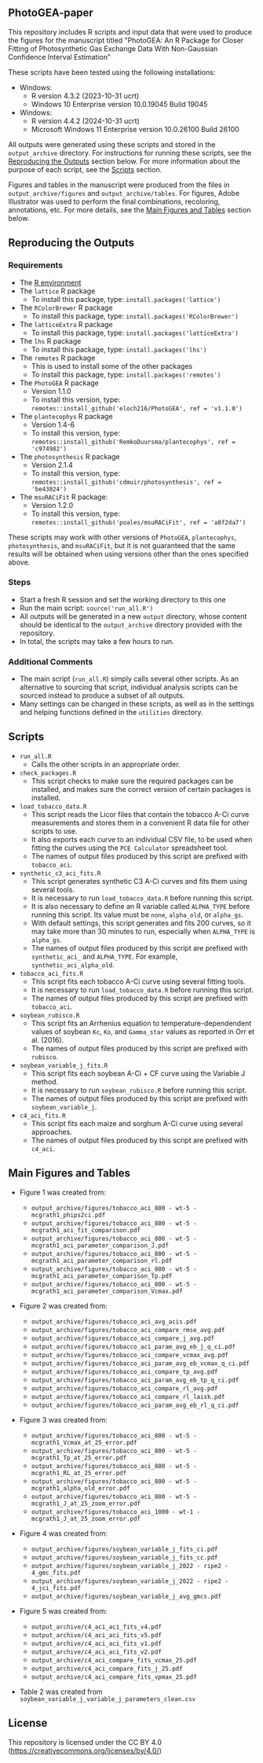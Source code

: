 ## PhotoGEA-paper

This repository includes R scripts and input data that were used to produce
the figures for the manuscript titled "PhotoGEA: An R Package for Closer Fitting
of Photosynthetic Gas Exchange Data With Non-Gaussian Confidence Interval
Estimation"

These scripts have been tested using the following installations:
- Windows:
  - R version 4.3.2 (2023-10-31 ucrt)
  - Windows 10 Enterprise version 10.0.19045 Build 19045
- Windows:
  - R version 4.4.2 (2024-10-31 ucrt)
  - Microsoft Windows 11 Enterprise version 10.0.26100 Build 26100

All outputs were generated using these scripts and stored in the
`output_archive` directory. For instructions for running these scripts, see the
[Reproducing the Outputs](#reproducing-the-outputs) section below. For more
information about the purpose of each script, see the [Scripts](#scripts)
section.

Figures and tables in the manuscript were produced from the files in
`output_archive/figures` and `output_archive/tables`. For figures, Adobe
Illustrator was used to perform the final combinations, recoloring, annotations,
etc. For more details, see the
[Main Figures and Tables](#main-figures-and-tables) section below.

## Reproducing the Outputs

### Requirements
- The [R environment](https://cran.r-project.org/)
- The `lattice` R package
  - To install this package, type: `install.packages('lattice')`
- The `RColorBrewer` R package
  - To install this package, type: `install.packages('RColorBrewer')`
- The `latticeExtra` R package
  - To install this package, type: `install.packages('latticeExtra')`
- The `lhs` R package
  - To install this package, type: `install.packages('lhs')`
- The `remotes` R package
  - This is used to install some of the other packages
  - To install this package, type: `install.packages('remotes')`
- The `PhotoGEA` R package
  - Version 1.1.0
  - To install this version, type: `remotes::install_github('eloch216/PhotoGEA', ref = 'v1.1.0')`
- The `plantecophys` R package
  - Version 1.4-6
  - To install this version, type: `remotes::install_github('RemkoDuursma/plantecophys', ref = 'c974982')`
- The `photosynthesis` R package
  - Version 2.1.4
  - To install this version, type: `remotes::install_github('cdmuir/photosynthesis', ref = 'be43024')`
- The `msuRACiFit` R package:
  - Version 1.2.0
  - To install this version, type: `remotes::install_github('poales/msuRACiFit', ref = 'a8f2da7')`

These scripts may work with other versions of `PhotoGEA`, `plantecophys`,
`photosynthesis`, and `msuRACiFit`, but it is not guaranteed that the same
results will be obtained when using versions other than the ones specified
above.

### Steps
- Start a fresh R session and set the working directory to this one
- Run the main script: `source('run_all.R')`
- All outputs will be generated in a new `output` directory, whose content
  should be identical to the `output_archive` directory provided with the
  repository.
- In total, the scripts may take a few hours to run.

### Additional Comments
- The main script (`run_all.R`) simply calls several other scripts. As an
  alternative to sourcing that script, individual analysis scripts can be
  sourced instead to produce a subset of all outputs.
- Many settings can be changed in these scripts, as well as in the settings and
  helping functions defined in the `utilities` directory.

## Scripts
- `run_all.R`
  - Calls the other scripts in an appropriate order.
- `check_packages.R`
  - This script checks to make sure the required packages can be installed, and
    makes sure the correct version of certain packages is installed.
- `load_tobacco_data.R`
  - This script reads the Licor files that contain the tobacco A-Ci curve
    measurements and stores them in a convenient R data file for other scripts
    to use.
  - It also exports each curve to an individual CSV file, to be used when
    fitting the curves using the `PCE Calculator` spreadsheet tool.
  - The names of output files produced by this script are prefixed with
    `tobacco_aci`.
- `synthetic_c3_aci_fits.R`
  - This script generates synthetic C3 A-Ci curves and fits them using several
    tools.
  - It is necessary to run `load_tobacco_data.R` before running this script.
  - It is also necessary to define an R variable called `ALPHA_TYPE` before
    running this script. Its value must be `none`, `alpha_old`, or `alpha_gs`.
  - With default settings, this script generates and fits 200 curves, so it may
    take more than 30 minutes to run, especially when `ALPHA_TYPE` is
    `alpha_gs`.
  - The names of output files produced by this script are prefixed with
    `synthetic_aci_` and `ALPHA_TYPE`. For example, `synthetic_aci_alpha_old`.
- `tobacco_aci_fits.R`
  - This script fits each tobacco A-Ci curve using several fitting tools.
  - It is necessary to run `load_tobacco_data.R` before running this script.
  - The names of output files produced by this script are prefixed with
    `tobacco_aci`.
- `soybean_rubisco.R`
  - This script fits an Arrhenius equation to temperature-dependendent values
    of soybean `Kc`, `Ko`, and `Gamma_star` values as reported in Orr et al.
    (2016).
  - The names of output files produced by this script are prefixed with
    `rubisco`.
- `soybean_variable_j_fits.R`
  - This script fits each soybean A-Ci + CF curve using the Variable J method.
  - It is necessary to run `soybean_rubisco.R` before running this script.
  - The names of output files produced by this script are prefixed with
    `soybean_variable_j`.
- `c4_aci_fits.R`
  - This script fits each maize and sorghum A-Ci curve using several
    approaches.
  - The names of output files produced by this script are prefixed with
    `c4_aci`.

## Main Figures and Tables
- Figure 1 was created from:
  - `output_archive/figures/tobacco_aci_800 - wt-5 - mcgrath1_phips2ci.pdf`
  - `output_archive/figures/tobacco_aci_800 - wt-5 - mcgrath1_aci_fit_comparison.pdf`
  - `output_archive/figures/tobacco_aci_800 - wt-5 - mcgrath1_aci_parameter_comparison_J.pdf`
  - `output_archive/figures/tobacco_aci_800 - wt-5 - mcgrath1_aci_parameter_comparison_rl.pdf`
  - `output_archive/figures/tobacco_aci_800 - wt-5 - mcgrath1_aci_parameter_comparison_Tp.pdf`
  - `output_archive/figures/tobacco_aci_800 - wt-5 - mcgrath1_aci_parameter_comparison_Vcmax.pdf`
- Figure 2 was created from:
  - `output_archive/figures/tobacco_aci_avg_acis.pdf`
  - `output_archive/figures/tobacco_aci_compare_rmse_avg.pdf`
  - `output_archive/figures/tobacco_aci_compare_j_avg.pdf`
  - `output_archive/figures/tobacco_aci_param_avg_eb_j_q_ci.pdf`
  - `output_archive/figures/tobacco_aci_compare_vcmax_avg.pdf`
  - `output_archive/figures/tobacco_aci_param_avg_eb_vcmax_q_ci.pdf`
  - `output_archive/figures/tobacco_aci_compare_tp_avg.pdf`
  - `output_archive/figures/tobacco_aci_param_avg_eb_tp_q_ci.pdf`
  - `output_archive/figures/tobacco_aci_compare_rl_avg.pdf`
  - `output_archive/figures/tobacco_aci_compare_rl_laisk.pdf`
  - `output_archive/figures/tobacco_aci_param_avg_eb_rl_q_ci.pdf`
- Figure 3 was created from:
  - `output_archive/figures/tobacco_aci_800 - wt-5 - mcgrath1_Vcmax_at_25_error.pdf`
  - `output_archive/figures/tobacco_aci_800 - wt-5 - mcgrath1_Tp_at_25_error.pdf`
  - `output_archive/figures/tobacco_aci_800 - wt-5 - mcgrath1_RL_at_25_error.pdf`
  - `output_archive/figures/tobacco_aci_800 - wt-5 - mcgrath1_alpha_old_error.pdf`
  - `output_archive/figures/tobacco_aci_800 - wt-5 - mcgrath1_J_at_25_zoom_error.pdf`
  - `output_archive/figures/tobacco_aci_1000 - wt-1 - mcgrath1_J_at_25_zoom_error.pdf`
- Figure 4 was created from:
  - `output_archive/figures/soybean_variable_j_fits_ci.pdf`
  - `output_archive/figures/soybean_variable_j_fits_cc.pdf`
  - `output_archive/figures/soybean_variable_j_2022 - ripe2 - 4_gmc_fits.pdf`
  - `output_archive/figures/soybean_variable_j_2022 - ripe2 - 4_jci_fits.pdf`
  - `output_archive/figures/soybean_variable_j_avg_gmcs.pdf`
- Figure 5 was created from:
  - `output_archive/c4_aci_aci_fits_v4.pdf`
  - `output_archive/c4_aci_aci_fits_v5.pdf`
  - `output_archive/c4_aci_aci_fits_v1.pdf`
  - `output_archive/c4_aci_aci_fits_v2.pdf`
  - `output_archive/c4_aci_compare_fits_vcmax_25.pdf`
  - `output_archive/c4_aci_compare_fits_j_25.pdf`
  - `output_archive/c4_aci_compare_fits_vpmax_25.pdf`

- Table 2 was created from `soybean_variable_j_variable_j_parameters_clean.csv`

## License
This repository is licensed under the CC BY 4.0
(https://creativecommons.org/licenses/by/4.0/)
